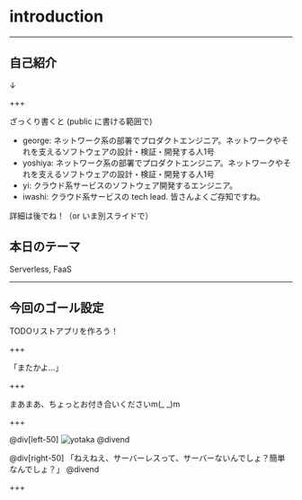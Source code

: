 # introduction

---

## 自己紹介
↓

+++

ざっくり書くと (public に書ける範囲で)
- george: ネットワーク系の部署でプロダクトエンジニア。ネットワークやそれを支えるソフトウェアの設計・検証・開発する人1号
- yoshiya: ネットワーク系の部署でプロダクトエンジニア。ネットワークやそれを支えるソフトウェアの設計・検証・開発する人1号
- yi: クラウド系サービスのソフトウェア開発するエンジニア。
- iwashi: クラウド系サービスの tech lead. 皆さんよくご存知ですね。

詳細は後でね！（or いま別スライドで）

## 本日のテーマ
Serverless, FaaS

---

## 今回のゴール設定
TODOリストアプリを作ろう！

+++

「またかよ…」

+++

まあまあ、ちょっとお付き合いくださいm(_ _)m

+++

@div[left-50]
![yotaka](assets/img/YOTA93_udewokumubiz15121216.jpg.jpg)
@divend

@div[right-50]
「ねえねえ、サーバーレスって、サーバーないんでしょ？簡単なんでしょ？」
@divend

+++
